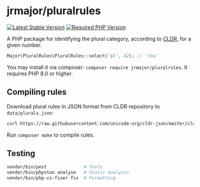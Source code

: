 # jrmajor/pluralrules

<a href="https://packagist.org/packages/jrmajor/pluralrules"><img src="https://img.shields.io/packagist/v/jrmajor/pluralrules.svg" alt="Latest Stable Version"></a>
<a href="https://packagist.org/packages/jrmajor/pluralrules"><img src="https://img.shields.io/packagist/php-v/jrmajor/pluralrules.svg" alt="Required PHP Version"></a>

A PHP package for identifying the plural category, according to [CLDR](https://github.com/unicode-cldr/cldr-core/blob/master/supplemental/plurals.json), for a given number.

```php
Major\PluralRules\PluralRules::select('pl', 42); // 'few'
```

You may install it via composer: `composer require jrmajor/pluralrules`. It requires PHP 8.0 or higher.

## Compiling rules

Download plural rules in JSON format from CLDR repository to `data/plurals.json`:

```sh
curl https://raw.githubusercontent.com/unicode-org/cldr-json/master/cldr-json/cldr-core/supplemental/plurals.json -o data/plurals.json
```

Run `composer make` to compile rules.

## Testing

```sh
vendor/bin/pest              # Tests
vendor/bin/phpstan analyse   # Static analysis
vendor/bin/php-cs-fixer fix  # Formatting
```
